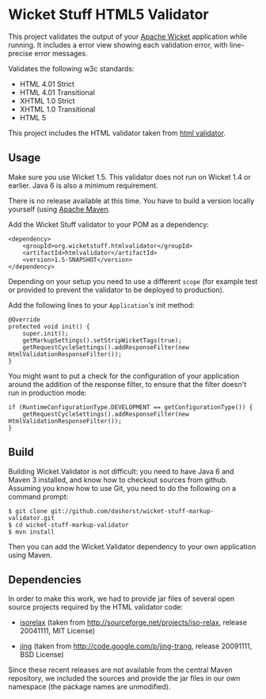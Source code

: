 Wicket Stuff HTML5 Validator
============================

This project validates the output of your [Apache Wicket](http://wicket.apache.org)
application while running. It includes a error view showing each validation error,
with line-precise error messages.

Validates the following w3c standards:

 * HTML 4.01 Strict
 * HTML 4.01 Transitional
 * XHTML 1.0 Strict
 * XHTML 1.0 Transitional
 * HTML 5

This project includes the HTML validator taken from [html
validator](http://validator.nu).

Usage
-----

Make sure you use Wicket 1.5. This validator does not run on Wicket 1.4 or 
earlier. Java 6 is also a minimum requirement.

There is no release available at this time. You have to build a version locally yourself (using [Apache Maven](http://maven.apache.org).

Add the Wicket Stuff validator to your POM as a dependency:

    <dependency>
        <groupId>org.wicketstuff.htmlvalidator</groupId>
        <artifactId>htmlvalidator</artifactId>
        <version>1.5-SNAPSHOT</version>
    </dependency>

Depending on your setup you need to use a different `scope` (for example test
or provided to prevent the validator to be deployed to production).

Add the following lines to your `Application`'s init method:

    @Override
    protected void init() {
        super.init();
        getMarkupSettings().setStripWicketTags(true);
        getRequestCycleSettings().addResponseFilter(new HtmlValidationResponseFilter());
    }

You might want to put a check for the configuration of your application 
around the addition of the response filter, to ensure that the filter doesn't run
in production mode:

    if (RuntimeConfigurationType.DEVELOPMENT == getConfigurationType()) {
        getRequestCycleSettings().addResponseFilter(new HtmlValidationResponseFilter());
    }

Build
-----

Building Wicket.Validator is not difficult: you need to have Java 6 and Maven 3 installed, 
and know how to checkout sources from github. Assuming you know how to use Git, you need 
to do the following on a command prompt:

    $ git clone git://github.com/dashorst/wicket-stuff-markup-validator.git
    $ cd wicket-stuff-markup-validator
    $ mvn install

Then you can add the Wicket.Validator dependency to your own application using Maven.

Dependencies
------------

In order to make this work, we had to provide jar files of several open source
projects required by the HTML validator code:

* [isorelax](http://sourceforge.net/projects/iso-relax) (taken from
  http://sourceforge.net/projects/iso-relax, release 20041111, MIT License)

* [jing](http://code.google.com/p/jing-trang) (taken from
  http://code.google.com/p/jing-trang, release 20091111, BSD License)

Since these recent releases are not available from the central Maven
repository, we included the sources and provide the jar files in our own
namespace (the package names are unmodified).

